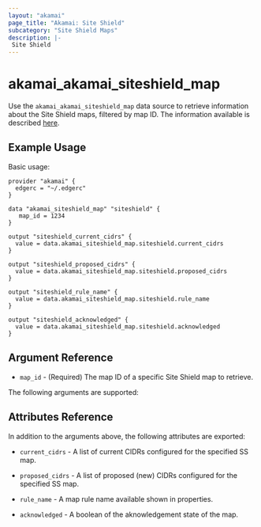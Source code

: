 ```yaml
---
layout: "akamai"
page_title: "Akamai: Site Shield"
subcategory: "Site Shield Maps"
description: |-
 Site Shield
---
```


# akamai_akamai_siteshield_map

Use the `akamai_akamai_siteshield_map` data source to retrieve information about the Site Shield maps, filtered by map ID. The information available is described
[here](https://developer.akamai.com/api/cloud_security/site_shield/v1.html#getamap). 

## Example Usage

Basic usage:

```hcl
provider "akamai" {
  edgerc = "~/.edgerc"
}

data "akamai_siteshield_map" "siteshield" {
   map_id = 1234
}

output "siteshield_current_cidrs" {
  value = data.akamai_siteshield_map.siteshield.current_cidrs
}

output "siteshield_proposed_cidrs" {
  value = data.akamai_siteshield_map.siteshield.proposed_cidrs
}

output "siteshield_rule_name" {
  value = data.akamai_siteshield_map.siteshield.rule_name
}

output "siteshield_acknowledged" {
  value = data.akamai_siteshield_map.siteshield.acknowledged
}

```

## Argument Reference

* `map_id` - (Required) The map ID of a specific Site Shield map to retrieve. 

The following arguments are supported:

## Attributes Reference

In addition to the arguments above, the following attributes are exported:

* `current_cidrs` - A list of current CIDRs configured for the specified SS map.

* `proposed_cidrs` - A list of proposed (new) CIDRs configured for the specified SS map.

* `rule_name` - A map rule name available shown in properties.

* `acknowledged` - A boolean of the aknowledgement state of the map.

